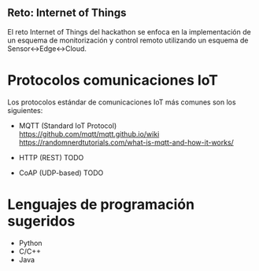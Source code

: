 ## Reto: Internet of Things

El reto Internet of Things del hackathon se enfoca en la implementación de un esquema de monitorización y control remoto utilizando un esquema de Sensor<->Edge<->Cloud.

# Protocolos comunicaciones IoT
Los protocolos estándar de comunicaciones IoT más comunes son los siguientes:

- MQTT (Standard IoT Protocol)
https://github.com/mqtt/mqtt.github.io/wiki
https://randomnerdtutorials.com/what-is-mqtt-and-how-it-works/

- HTTP (REST)
TODO

- CoAP (UDP-based)
TODO

# Lenguajes de programación sugeridos
- Python
- C/C++
- Java
